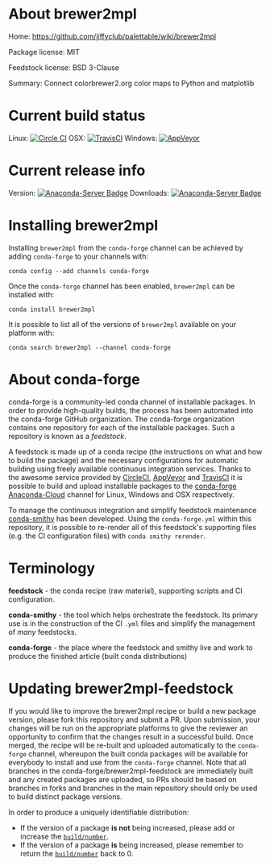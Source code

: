 About brewer2mpl
================

Home: https://github.com/jiffyclub/palettable/wiki/brewer2mpl

Package license: MIT

Feedstock license: BSD 3-Clause

Summary: Connect colorbrewer2.org color maps to Python and matplotlib



Current build status
====================

Linux: [![Circle CI](https://circleci.com/gh/conda-forge/brewer2mpl-feedstock.svg?style=shield)](https://circleci.com/gh/conda-forge/brewer2mpl-feedstock)
OSX: [![TravisCI](https://travis-ci.org/conda-forge/brewer2mpl-feedstock.svg?branch=master)](https://travis-ci.org/conda-forge/brewer2mpl-feedstock)
Windows: [![AppVeyor](https://ci.appveyor.com/api/projects/status/github/conda-forge/brewer2mpl-feedstock?svg=True)](https://ci.appveyor.com/project/conda-forge/brewer2mpl-feedstock/branch/master)

Current release info
====================
Version: [![Anaconda-Server Badge](https://anaconda.org/conda-forge/brewer2mpl/badges/version.svg)](https://anaconda.org/conda-forge/brewer2mpl)
Downloads: [![Anaconda-Server Badge](https://anaconda.org/conda-forge/brewer2mpl/badges/downloads.svg)](https://anaconda.org/conda-forge/brewer2mpl)

Installing brewer2mpl
=====================

Installing `brewer2mpl` from the `conda-forge` channel can be achieved by adding `conda-forge` to your channels with:

```
conda config --add channels conda-forge
```

Once the `conda-forge` channel has been enabled, `brewer2mpl` can be installed with:

```
conda install brewer2mpl
```

It is possible to list all of the versions of `brewer2mpl` available on your platform with:

```
conda search brewer2mpl --channel conda-forge
```


About conda-forge
=================

conda-forge is a community-led conda channel of installable packages.
In order to provide high-quality builds, the process has been automated into the
conda-forge GitHub organization. The conda-forge organization contains one repository
for each of the installable packages. Such a repository is known as a *feedstock*.

A feedstock is made up of a conda recipe (the instructions on what and how to build
the package) and the necessary configurations for automatic building using freely
available continuous integration services. Thanks to the awesome service provided by
[CircleCI](https://circleci.com/), [AppVeyor](http://www.appveyor.com/)
and [TravisCI](https://travis-ci.org/) it is possible to build and upload installable
packages to the [conda-forge](https://anaconda.org/conda-forge)
[Anaconda-Cloud](http://docs.anaconda.org/) channel for Linux, Windows and OSX respectively.

To manage the continuous integration and simplify feedstock maintenance
[conda-smithy](http://github.com/conda-forge/conda-smithy) has been developed.
Using the ``conda-forge.yml`` within this repository, it is possible to re-render all of
this feedstock's supporting files (e.g. the CI configuration files) with ``conda smithy rerender``.


Terminology
===========

**feedstock** - the conda recipe (raw material), supporting scripts and CI configuration.

**conda-smithy** - the tool which helps orchestrate the feedstock.
                   Its primary use is in the construction of the CI ``.yml`` files
                   and simplify the management of *many* feedstocks.

**conda-forge** - the place where the feedstock and smithy live and work to
                  produce the finished article (built conda distributions)


Updating brewer2mpl-feedstock
=============================

If you would like to improve the brewer2mpl recipe or build a new
package version, please fork this repository and submit a PR. Upon submission,
your changes will be run on the appropriate platforms to give the reviewer an
opportunity to confirm that the changes result in a successful build. Once
merged, the recipe will be re-built and uploaded automatically to the
`conda-forge` channel, whereupon the built conda packages will be available for
everybody to install and use from the `conda-forge` channel.
Note that all branches in the conda-forge/brewer2mpl-feedstock are
immediately built and any created packages are uploaded, so PRs should be based
on branches in forks and branches in the main repository should only be used to
build distinct package versions.

In order to produce a uniquely identifiable distribution:
 * If the version of a package **is not** being increased, please add or increase
   the [``build/number``](http://conda.pydata.org/docs/building/meta-yaml.html#build-number-and-string).
 * If the version of a package **is** being increased, please remember to return
   the [``build/number``](http://conda.pydata.org/docs/building/meta-yaml.html#build-number-and-string)
   back to 0.

